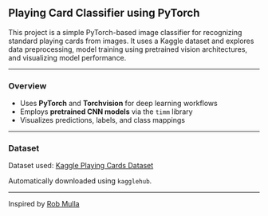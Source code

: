 ## Playing Card Classifier using PyTorch

This project is a simple PyTorch-based image classifier for recognizing standard playing cards from images. It uses a Kaggle dataset and explores data preprocessing, model training using pretrained vision architectures, and visualizing model performance.

---

### Overview

* Uses **PyTorch** and **Torchvision** for deep learning workflows
* Employs **pretrained CNN models** via the `timm` library
* Visualizes predictions, labels, and class mappings

---

### Dataset

Dataset used:
[Kaggle Playing Cards Dataset](https://www.kaggle.com/datasets/gpiosenka/cards-image-datasetclassification)

Automatically downloaded using `kagglehub`.

---

Inspired by [Rob Mulla](https://www.kaggle.com/code/robikscube/train-your-first-pytorch-model-card-classifier)
